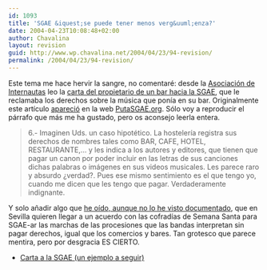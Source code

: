 ```yaml
---
id: 1093
title: 'SGAE &iquest;se puede tener menos verg&uuml;enza?'
date: 2004-04-23T10:08:48+02:00
author: Chavalina
layout: revision
guid: http://www.wp.chavalina.net/2004/04/23/94-revision/
permalink: /2004/04/23/94-revision/
---
```

Este tema me hace hervir la sangre, no comentaré: desde la [Asociaci&oacute;n de Internautas](http://www.internautas.org/) leo la <a href="http://www.internautas.org/article.php?sid=1653&#038;mode=thread&#038;order=0" target="_blank">carta del propietario de un bar hacia la SGAE</a>, que le reclamaba los derechos sobre la m&uacute;sica que pon&iacute;a en su bar. Originalmente este art&iacute;culo <a href="http://antisgae.internautas.org/cgi-antisgae/newspro/viewnews.cgi?newsid1082381929,11355," target="_blank">apareci&oacute;</a> en la web <a href="http://antisgae.internautas.org/" target="_blank">PutaSGAE.org</a>. S&oacute;lo voy a reproducir el párrafo que más me ha gustado, pero os aconsejo leerla entera.

> 6.- Imaginen Uds. un caso hipotético. La hosteler&iacute;a registra sus derechos de nombres tales como BAR, CAFE, HOTEL, RESTAURANTE,… y les indica a los autores y editores, que tienen que pagar un canon por poder incluir en las letras de sus canciones dichas palabras o imágenes en sus videos musicales. Les parece raro y absurdo &iquest;verdad?. Pues ese mismo sentimiento es el que tengo yo, cuando me dicen que les tengo que pagar. Verdaderamente indignante. 

Y solo a&ntilde;adir algo que <a href="http://www.gsmspain.com/foros/showthread.php?s=&#038;threadid=201231&#038;highlight=SGAE+semana+santa" target="_blank">he o&iacute;do, aunque no lo he visto documentado</a>, que en Sevilla quieren llegar a un acuerdo con las cofrad&iacute;as de Semana Santa para SGAE-ar las marchas de las procesiones que las bandas interpretan sin pagar derechos, igual que los comercios y bares. Tan grotesco que parece mentira, pero por desgracia ES CIERTO.

  * <a href="http://antisgae.internautas.org/cgi-antisgae/newspro/viewnews.cgi?newsid1082381929,11355," target="_blank">Carta a la SGAE (un ejemplo a seguir)</a>